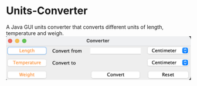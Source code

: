 # Units-Converter
A Java GUI units converter that converts different units of length, temperature and weigh.
![](GUI.png)

